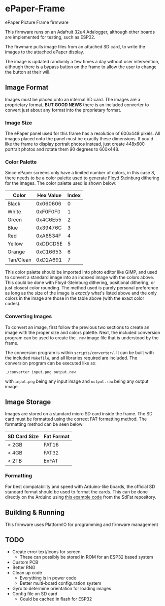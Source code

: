 # ePaper-Frame
ePaper Picture Frame firmware

This firmware runs on an Adafruit 32u4 Adalogger, although other boards are
implemented for testing, such as ESP32.

The firwmare pulls image files from an attached SD card, to write the images to
the attached ePaper display.

The image is updated randomly a few times a day without user intervention,
although there is a bypass button on the frame to allow the user to change the
button at their will.

## Image Format
Images must be placed onto an internal SD card. The images are a proprietary
format, **BUT GOOD NEWS** there is an included converter to convert just about
any format into the proprietary format.

### Image Size
The ePaper panel used for this frame has a resolution of 600x448 pixels. All
images placed onto the panel must be exactly these dimensions. If you'd like
the frame to display portrait photos instead, just create 448x600 portrait
photos and rotate them 90 degrees to 600x448.

### Color Palette
Since ePaper screens only have a limited number of colors, in this case 8, there
needs to be a color palette used to generate Floyd Steinburg dithering for the
images. The color palette used is shown below:

| Color     | Hex Value | Index |
|-----------|-----------|-------|
| Black     | 0x060606  |   0   |
| White     | 0xF0F0F0  |   1   |
| Green     | 0x4C6E55  |   2   |
| Blue      | 0x39476C  |   3   |
| Red       | 0xA6534F  |   4   |
| Yellow    | 0xDDCD5E  |   5   |
| Orange    | 0xC16653  |   6   |
| Tan/Clean | 0xD2A691  |   7   |

This color palette should be imported into photo editor like GIMP, and used to
convert a standard image into an indexed image with the colors above. This could
be done with Floyd-Steinburg dithering, positional dithering, or just closest
color rounding. The method used is purely personal preference as long as the
size of the image is *exactly* what's listed above and the only colors in the
image are those in the table above (with the exact color codes).

### Converting Images
To convert an image, first follow the previous two sections to create an image
with the proper size and colors palette. Next, the included conversion program
can be used to create the `.raw` image file that is understood by the frame.

The conversion program is within `scripts/converter/`. It can be built with the
included `Makefile`, and all libraries required are included. The conversion
program can be executed like so:

```
./converter input.png output.raw
```

with `input.png` being any input image and `output.raw` being any output image.

## Image Storage
Images are stored on a standard micro SD card inside the frame. The SD card must
be formatted using the correct FAT formatting method. The formatting method can
be seen below:

| SD Card Size | Fat Format |
|--------------|------------|
|     < 2GB    |   FAT16    |
|     < 4GB    |   FAT32    |
|     < 2TB    |   ExFAT    |

### Formatting
For best compatability and speed with Arduino-like boards, the official SD
standard format should be used to format the cards. This can be done directly
on the Arduino using [this example code](https://github.com/greiman/SdFat/blob/master/examples/SdFormatter/SdFormatter.ino)
from the SdFat repository.

## Building & Running
This firmware uses PlatformIO for programming and firmware management

## TODO 
* Create error text/icons for screen
  + These can possibly be stored in ROM for an ESP32 based system
* Custom PCB
* Better RNG
* Clean up code
  + Everything is in power code
  + Better multi-board configuration system
* Gyro to determine orientation for loading images
* Config file on SD card
  + Could be cached in flash for ESP32
